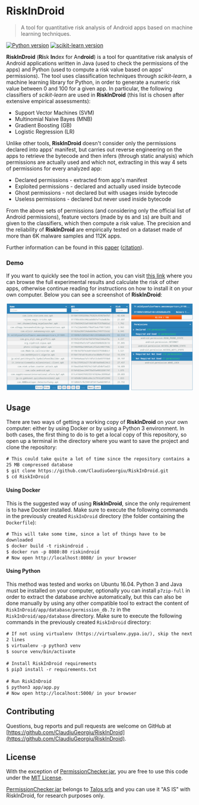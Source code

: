 # RiskInDroid

> A tool for quantitative risk analysis of Android apps based on machine learning techniques.

[![Python version](http://img.shields.io/badge/Python-3.5.2-green.svg)](http://www.python.org/download/releases/3.5.2/)
[![scikit-learn version](http://img.shields.io/badge/scikit--learn-0.18-blue.svg)](http://scikit-learn.org/)

**RiskInDroid** (**Ri**sk **In**dex for An**droid**) is a tool for quantitative risk analysis of Android applications written in Java (used to check the permissions of the apps) and Python (used to compute a risk value based on apps' permissions). The tool uses classification techniques through *scikit-learn*, a machine learning library for Python, in order to generate a numeric risk value between 0 and 100 for a given app. In particular, the following classifiers of *scikit-learn* are used in **RiskInDroid** (this list is chosen after extensive empirical assessments):
* Support Vector Machines (SVM)
* Multinomial Naive Bayes (MNB)
* Gradient Boosting (GB)
* Logistic Regression (LR)

Unlike other tools, **RiskInDroid** doesn't consider only the permissions declared into apps' manifest, but carries out reverse engineering on the apps to retrieve the bytecode and then infers (through static analysis) which permissions are actually used and which not, extracting in this way 4 sets of permissions for every analyzed app:
* Declared permissions - extracted from app's manifest
* Exploited permissions - declared and actually used inside bytecode
* Ghost permissions - not declared but with usages inside bytecode
* Useless permissions - declared but never used inside bytecode

From the above sets of permissions (and considering only the official list of Android permissions), feature vectors (made by `0`s and `1`s) are built and given to the classifiers, which then compute a risk value. The precision and the reliability of **RiskInDroid** are empirically tested on a dataset made of more than 6K malware samples and 112K apps.

Further information can be found in this [paper](https://github.com/ClaudiuGeorgiu/RiskInDroid/blob/master/RiskInDroid_paper.pdf) ([citation](https://github.com/ClaudiuGeorgiu/RiskInDroid/blob/master/DESCRIPTION.md#citation)).

### Demo

If you want to quickly see the tool in action, you can visit [this link](http://46.101.119.244/) where you can browse the full experimental results and calculate the risk of other apps, otherwise continue reading for instructions on how to install it on your own computer. Below you can see a screenshot of **RiskInDroid**:

![Screenshot](screenshot.png)



## Usage

There are two ways of getting a working copy of **RiskInDroid** on your own computer: either by using Docker or by using a Python 3 environment. In both cases, the first thing to do is to get a local copy of this repository, so open up a terminal in the directory where you want to save the project and clone the repository:

```Shell
# This could take quite a lot of time since the repository contains a 25 MB compressed database
$ git clone https://github.com/ClaudiuGeorgiu/RiskInDroid.git
$ cd RiskInDroid
```

#### Using Docker

This is the suggested way of using **RiskInDroid**, since the only requirement is to have Docker installed. Make sure to execute the following commands in the previously created `RiskInDroid` directory (the folder containing the `Dockerfile`):

```Shell
# This will take some time, since a lot of things have to be downloaded
$ docker build -t riskindroid .
$ docker run -p 8080:80 riskindroid
# Now open http://localhost:8080/ in your browser
```

#### Using Python

This method was tested and works on Ubuntu 16.04. Python 3 and Java must be installed on your computer, optionally you can install `p7zip-full` in order to extract the database archive automatically, but this can also be done manually by using any other compatible tool to extract the content of `RiskInDroid/app/database/permission_db.7z` in the `RiskInDroid/app/database` directory. Make sure to execute the following commands in the previously created `RiskInDroid` directory:

```Shell
# If not using virtualenv (https://virtualenv.pypa.io/), skip the next 2 lines
$ virtualenv -p python3 venv
$ source venv/bin/activate

# Install RiskInDroid requirements
$ pip3 install -r requirements.txt

# Run RiskInDroid
$ python3 app/app.py
# Now open http://localhost:5000/ in your browser
```



## Contributing

Questions, bug reports and pull requests are welcome on GitHub at [https://github.com/ClaudiuGeorgiu/RiskInDroid](https://github.com/ClaudiuGeorgiu/RiskInDroid).



## License

With the exception of [PermissionChecker.jar](https://github.com/ClaudiuGeorgiu/RiskInDroid/blob/master/app/PermissionChecker.jar), you are free to use this code under the [MIT License](https://opensource.org/licenses/MIT).

[PermissionChecker.jar](https://github.com/ClaudiuGeorgiu/RiskInDroid/blob/master/app/PermissionChecker.jar) belongs to [Talos srls](http://www.talos-sec.com/) and you can use it "AS IS" with RiskInDroid, for research purposes only.
